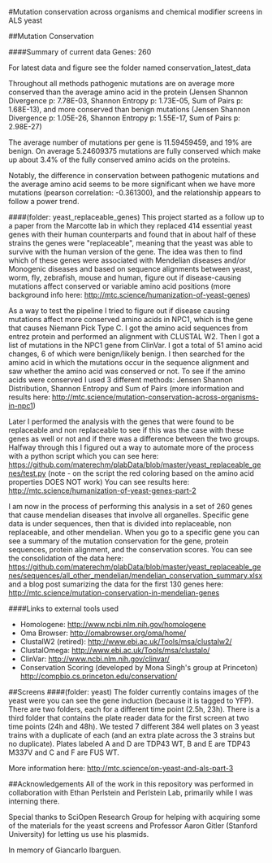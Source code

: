 #Mutation conservation across organisms and chemical modifier screens in ALS yeast 

##Mutation Conservation 

####Summary of current data
Genes: 260

For latest data and figure see the folder named conservation_latest_data

Throughout all methods pathogenic mutations are on average more conserved than the average amino acid in the protein (Jensen Shannon Divergence p: 7.78E-03, Shannon Entropy p: 1.73E-05, Sum of Pairs p: 1.68E-13), and more conserved than benign mutations (Jensen Shannon Divergence p: 1.05E-26, Shannon Entropy p: 1.55E-17, Sum of Pairs p: 2.98E-27)

The average number of mutations per gene is 11.59459459, and 19% are benign. On average 5.24609375 mutations are fully conserved which make up about 3.4% of the fully conserved amino acids on the proteins.

Notably, the difference in conservation between pathogenic mutations and the average amino acid seems to be more significant when we have more mutations (pearson correlation: -0.361300), and the relationship appears to follow a power trend. 


####(folder: yeast_replaceable_genes)
This project started as a follow up to a paper from the Marcotte lab in which they replaced 414 essential yeast genes with their human counterparts and found that in about half of these strains the genes were "replaceable", meaning that the yeast was able to survive with the human version of the gene. The idea was then to find which of these genes were associated with Mendelian diseases and/or Monogenic diseases and based on sequence alignments between yeast, worm, fly, zebrafish, mouse and human, figure out if disease-causing mutations affect conserved or variable amino acid positions (more background info here: http://mtc.science/humanization-of-yeast-genes) 

As a way to test the pipeline I tried to figure out if disease causing mutations affect more conserved amino acids in NPC1, which is the gene that causes Niemann Pick Type C. I got the amino acid sequences from entrez protein and performed an alignment with CLUSTAL W2. Then I got a list of mutations in the NPC1 gene from ClinVar. I got a total of 51 amino acid changes, 6 of which were benign/likely benign. I then searched for the amino acid in which the mutations occur in the sequence alignment and saw whether the amino acid was conserved or not. To see if the amino acids were conserved I used 3 different methods: Jensen Shannon Distribution, Shannon Entropy and Sum of Pairs (more information and results here: http://mtc.science/mutation-conservation-across-organisms-in-npc1)

Later I performed the analysis with the genes that were found to be replaceable and non replaceable to see if this was the case with these genes as well or not and if there was a difference between the two groups. Halfway through this I figured out a way to automate more of the process with a python script which you can see here: https://github.com/materechm/plabData/blob/master/yeast_replaceable_genes/test.py (note - on the script the red coloring based on the amino acid properties DOES NOT work) You can see results here: http://mtc.science/humanization-of-yeast-genes-part-2

I am now in the process of performing this analysis in a set of 260 genes that cause mendelian diseases that involve all organelles. Specific gene data is under sequences, then that is divided into replaceable, non replaceable, and other mendelian. When you go to a specific gene you can see a summary of the mutation conservation for the gene, protein sequences, protein alignment, and the conservation scores. You can see the consolidation of the data here: https://github.com/materechm/plabData/blob/master/yeast_replaceable_genes/sequences/all_other_mendelian/mendelian_conservation_summary.xlsx and a blog post sumarizing the data for the first 130 genes here: http://mtc.science/mutation-conservation-in-mendelian-genes

####Links to external tools used 
- Homologene: http://www.ncbi.nlm.nih.gov/homologene
- Oma Browser: http://omabrowser.org/oma/home/
- ClustalW2 (retired): http://www.ebi.ac.uk/Tools/msa/clustalw2/
- ClustalOmega: http://www.ebi.ac.uk/Tools/msa/clustalo/
- ClinVar: http://www.ncbi.nlm.nih.gov/clinvar/
- Conservation Scoring (developed by Mona Singh's group at Princeton) http://compbio.cs.princeton.edu/conservation/

##Screens 
####(folder: yeast) 
The folder currently contains images of the yeast were you can see the gene induction (because it is tagged to YFP). There are two folders, each for a different time point (2.5h, 23h). There is a third folder that contains the plate reader data for the first screen at two time points (24h and 48h). We tested 7 different 384 well plates on 3 yeast trains with a duplicate of each (and an extra plate across the 3 strains but no duplicate). Plates labeled A and D are TDP43 WT, B and E are TDP43 M337V and C and F are FUS WT. 

More information here: http://mtc.science/on-yeast-and-als-part-3

##Acknowledgements
All of the work in this repository was performed in collaboration with Ethan Perlstein and Perlstein Lab, primarily while I was interning there. 

Special thanks to SciOpen Research Group for helping with acquiring some of the materials for the yeast screens and Professor Aaron Gitler (Stanford University) for letting us use his plasmids. 

In memory of Giancarlo Ibarguen.
